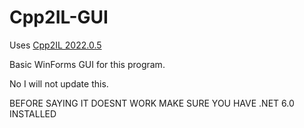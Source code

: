 # Cpp2IL-GUI

Uses [Cpp2IL 2022.0.5](https://github.com/SamboyCoding/Cpp2IL/releases/tag/2022.0.5)

Basic WinForms GUI for this program. 

No I will not update this.

BEFORE SAYING IT DOESNT WORK MAKE SURE YOU HAVE .NET 6.0 INSTALLED
